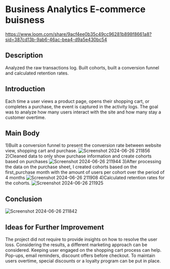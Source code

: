 # Business Analytics E-commerce buisness

https://www.loom.com/share/9acf4ee0b35c49cc96281b898f8661a8?sid=387cd13b-9ab6-46ac-bea4-d9a5e430bc54
## Description
Analyzed the raw transactions log. Built cohorts, built a conversion funnel and calculated retention rates.

## Introduction
Each time a user views a product page, opens their shopping cart, or completes a purchase, the event is captured in the activity logs. The goal was to analyze how many users interact with the site and how many stay a customer overtime.

## Main Body
1)Built a conversion funnel to present the conversion rate between website view, shopping cart and purchase.
![Screenshot 2024-06-26 211856](https://github.com/amely314/Data-Projects/assets/166257466/c0aca8c8-7eb8-44c3-a5cf-7fe1a1956153)
2)Cleaned data to only show purchase information and create cohorts based on purchases
![Screenshot 2024-06-26 211944](https://github.com/amely314/Data-Projects/assets/166257466/e4b62444-64c1-4679-bbb2-51c3797c79b2)
3)After processing the data on the purchase sheet, I created cohorts based on the first_purchase month with the amount of users per cohort over the period of 4 months
![Screenshot 2024-06-26 211908](https://github.com/amely314/Data-Projects/assets/166257466/b1d8fe27-ea7e-42ac-8641-fa50aa866079)
4)Calculated retention rates for the cohorts.
![Screenshot 2024-06-26 211925](https://github.com/amely314/Data-Projects/assets/166257466/67458216-b949-4ba2-903b-a13b39971b75)

## Conclusion
![Screenshot 2024-06-26 211842](https://github.com/amely314/Data-Projects/assets/166257466/a61ab557-31fa-43c2-aff8-8e893a9dbabc)

## Ideas for Further Improvement
The project did not require to provide insights on how to resolve the user loss. Considering the results, a different marketing approach can be considered. Keeping user engaged on the shopping cart process can help. Pop-ups, email reminders, discount offers before checkout. To maintain users overtime, special discounts or a loyalty program can be put in place.
